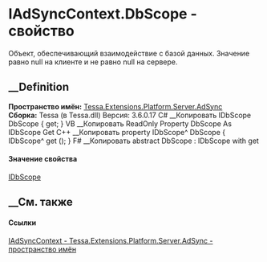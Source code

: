 # IAdSyncContext.DbScope - свойство
Объект, обеспечивающий взаимодействие с базой данных. Значение равно null на
клиенте и не равно null на сервере.
## __Definition
 **Пространство имён:**
[Tessa.Extensions.Platform.Server.AdSync](N_Tessa_Extensions_Platform_Server_AdSync.htm)  
 **Сборка:** Tessa (в Tessa.dll) Версия: 3.6.0.17
C# __Копировать
    IDbScope DbScope { get; }
VB __Копировать
     ReadOnly Property DbScope As IDbScope
    	Get
C++ __Копировать
    property IDbScope^ DbScope {
    	IDbScope^ get ();
    }
F# __Копировать
     abstract DbScope : IDbScope with get
#### Значение свойства
[IDbScope](T_Tessa_Platform_Data_IDbScope.htm)
##  __См. также
#### Ссылки
[IAdSyncContext -
](T_Tessa_Extensions_Platform_Server_AdSync_IAdSyncContext.htm)
[Tessa.Extensions.Platform.Server.AdSync - пространство
имён](N_Tessa_Extensions_Platform_Server_AdSync.htm)
